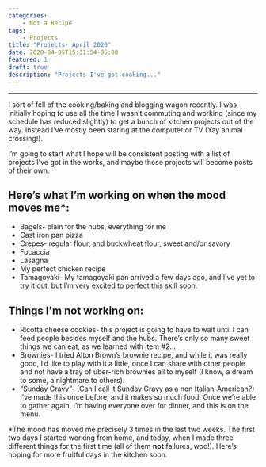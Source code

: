 ```yaml
---
categories:
    - Not a Recipe
tags:
    - Projects
title: "Projects- April 2020"
date: 2020-04-05T15:31:54-05:00
featured: 1
draft: true
description: "Projects I've got cooking..."
---
```


---

I sort of fell of the cooking/baking and blogging wagon recently. I was
initially hoping to use all the time I wasn’t commuting and working (since my
schedule has reduced slightly) to get a bunch of kitchen projects out of the
way. Instead I’ve mostly been staring at the computer or TV (Yay animal
crossing!).

I’m going to start what I hope will be consistent posting with a list of
projects I’ve got in the works, and maybe these projects will become posts of
their own.

## Here’s what I’m working on when the mood moves me\*:

-   Bagels- plain for the hubs, everything for me
-   Cast iron pan pizza
-   Crepes- regular flour, and buckwheat flour, sweet and/or savory
-   Focaccia
-   Lasagna
-   My perfect chicken recipe
-   Tamagoyaki- My tamagoyaki pan arrived a few days ago, and I’ve yet to try it
    out, but I’m very excited to perfect this skill soon.

## Things I'm **not** working on:

-   Ricotta cheese cookies- this project is going to have to wait until I can
    feed people besides myself and the hubs. There’s only so many sweet things
    we can eat, as we learned with item #2…
-   Brownies- I tried Alton Brown’s brownie recipe, and while it was really
    good, I’d like to play with it a little, once I can share with other people
    and not have a tray of uber-rich brownies all to myself (I know, a dream to
    some, a nightmare to others).
-   “Sunday Gravy”- (Can I call it Sunday Gravy as a non Italian-American?) I’ve
    made this once before, and it makes so much food. Once we’re able to gather
    again, I’m having everyone over for dinner, and this is on the menu.

\*The mood has moved me precisely 3 times in the last two weeks. The first two
days I started working from home, and today, when I made three different things
for the first time (all of them **not** failures, woo!). Here’s hoping for more
fruitful days in the kitchen soon.
